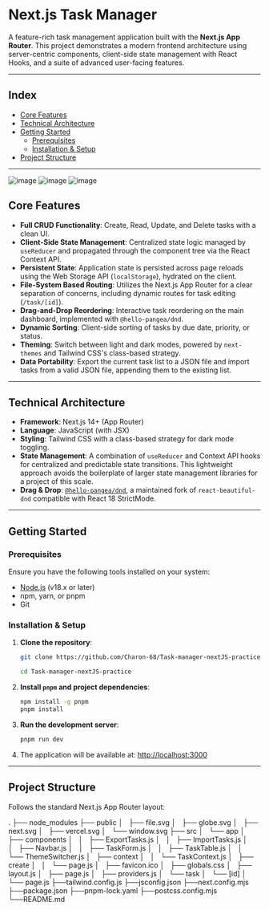 # Next.js Task Manager

A feature-rich task management application built with the **Next.js App Router**. 
This project demonstrates a modern frontend architecture using server-centric components, client-side state management with React Hooks, and a suite of advanced user-facing features.

---

##  Index

- [Core Features](#core-features)
- [Technical Architecture](#technical-architecture)
- [Getting Started](#getting-started)
  - [Prerequisites](#prerequisites)
  - [Installation & Setup](#installation--setup)
- [Project Structure](#project-structure)

---
![image](https://github.com/user-attachments/assets/9b8b9d3c-7db2-4de3-a9b6-045bb454bdb8)
![image](https://github.com/user-attachments/assets/75c3379c-7bac-4c47-8dcf-2a150075d155)
![image](https://github.com/user-attachments/assets/258f6fb6-3a66-46f6-a4a0-f8f7585fbce5)


##  Core Features

- **Full CRUD Functionality**: Create, Read, Update, and Delete tasks with a clean UI.
- **Client-Side State Management**: Centralized state logic managed by `useReducer` and propagated through the component tree via the React Context API.
- **Persistent State**: Application state is persisted across page reloads using the Web Storage API (`localStorage`), hydrated on the client.
- **File-System Based Routing**: Utilizes the Next.js App Router for a clear separation of concerns, including dynamic routes for task editing (`/task/[id]`).
- **Drag-and-Drop Reordering**: Interactive task reordering on the main dashboard, implemented with `@hello-pangea/dnd`.
- **Dynamic Sorting**: Client-side sorting of tasks by due date, priority, or status.
- **Theming**: Switch between light and dark modes, powered by `next-themes` and Tailwind CSS's class-based strategy.
- **Data Portability**: Export the current task list to a JSON file and import tasks from a valid JSON file, appending them to the existing list.

---

##  Technical Architecture

- **Framework**: Next.js 14+ (App Router)
- **Language**: JavaScript (with JSX)
- **Styling**: Tailwind CSS with a class-based strategy for dark mode toggling.
- **State Management**: A combination of `useReducer` and Context API hooks for centralized and predictable state transitions. 
  This lightweight approach avoids the boilerplate of larger state management libraries for a project of this scale.
- **Drag & Drop**: [`@hello-pangea/dnd`](https://www.npmjs.com/package/@hello-pangea/dnd), a maintained fork of `react-beautiful-dnd` compatible with React 18 StrictMode.

---

##  Getting Started

###  Prerequisites

Ensure you have the following tools installed on your system:

- [Node.js](https://nodejs.org/) (v18.x or later)
- npm, yarn, or pnpm
- Git

###  Installation & Setup

1. **Clone the repository**:

    ```bash
    git clone https://github.com/Charon-68/Task-manager-nextJS-practice
    ```

      ```bash
    cd Task-manager-nextJS-practice
    ```

2. **Install `pnpm` and project dependencies**:

    ```bash
    npm install -g pnpm
    pnpm install
    ```

3. **Run the development server**:

    ```bash
    pnpm run dev
    ```

4. The application will be available at: 
   [http://localhost:3000](http://localhost:3000)

---

## Project Structure

Follows the standard Next.js App Router layout:

.
├── node_modules
├── public
│   ├── file.svg
│   ├── globe.svg
│   ├── next.svg
│   ├── vercel.svg
│   └── window.svg
├── src
│   └── app
│       ├── components
│       │   ├── ExportTasks.js
│       │   ├── ImportTasks.js
│       │   ├── Navbar.js
│       │   ├── TaskForm.js
│       │   ├── TaskTable.js
│       │   └── ThemeSwitcher.js
│       ├── context
│       │   └── TaskContext.js
│       ├── create
│       │   └── page.js
│       ├── favicon.ico
│       ├── globals.css
│       ├── layout.js
│       ├── page.js
│       ├── providers.js
│       └── task
│           └── [id]
│               └── page.js
├──tailwind.config.js
├──jsconfig.json
├──next.config.mjs
├──package.json
├──pnpm-lock.yaml
├──postcss.config.mjs
└──README.md


